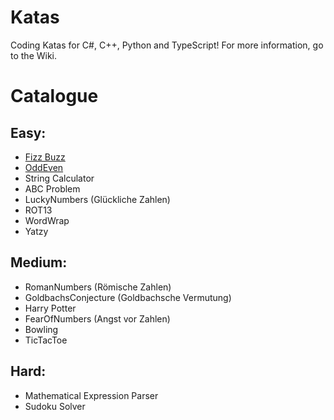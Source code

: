 # Katas

Coding Katas for C#, C++, Python and TypeScript! For more information, go to the Wiki.


# Catalogue

Easy:
--------------
* [Fizz Buzz](../../wiki/FizzBuzz)
* [OddEven](../../wiki/OddEven)
* String Calculator
* ABC Problem
* LuckyNumbers (Glückliche Zahlen)
* ROT13
* WordWrap
* Yatzy

Medium:
--------------
* RomanNumbers (Römische Zahlen)
* GoldbachsConjecture (Goldbachsche Vermutung)
* Harry Potter
* FearOfNumbers (Angst vor Zahlen)
* Bowling
* TicTacToe

Hard:
--------------
* Mathematical Expression Parser
* Sudoku Solver
